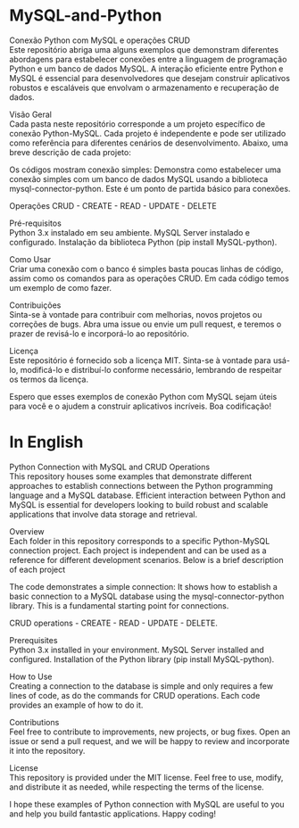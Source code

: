 # MySQL-and-Python
Conexão Python com MySQL e operações CRUD <br>
Este repositório abriga uma alguns exemplos que demonstram diferentes abordagens para estabelecer conexões entre a linguagem de programação Python e um banco de dados MySQL. 
A interação eficiente entre Python e MySQL é essencial para desenvolvedores que desejam construir aplicativos robustos e escaláveis que envolvam o armazenamento e recuperação de dados.

Visão Geral <br>
Cada pasta neste repositório corresponde a um projeto específico de conexão Python-MySQL. Cada projeto é independente e pode ser utilizado como referência para diferentes cenários de desenvolvimento. 
Abaixo, uma breve descrição de cada projeto:

Os códigos mostram conexão simples: Demonstra como estabelecer uma conexão simples com um banco de dados MySQL usando a biblioteca mysql-connector-python. Este é um ponto de partida básico para conexões.

Operações CRUD - CREATE - READ - UPDATE - DELETE

Pré-requisitos <br>
Python 3.x instalado em seu ambiente.
MySQL Server instalado e configurado.
Instalação da biblioteca Python (pip install MySQL-python).

Como Usar <br>
Criar uma conexão com o banco é simples basta poucas linhas de código, assim como os comandos para as operações CRUD.
Em cada código temos um exemplo de como fazer.

Contribuições <br>
Sinta-se à vontade para contribuir com melhorias, novos projetos ou correções de bugs. Abra uma issue ou envie um pull request, e teremos o prazer de revisá-lo e incorporá-lo ao repositório.

Licença <br>
Este repositório é fornecido sob a licença MIT. Sinta-se à vontade para usá-lo, modificá-lo e distribuí-lo conforme necessário, lembrando de respeitar os termos da licença.

Espero que esses exemplos de conexão Python com MySQL sejam úteis para você e o ajudem a construir aplicativos incríveis. Boa codificação!

# In English
Python Connection with MySQL and CRUD Operations <br>
This repository houses some examples that demonstrate different approaches to establish connections between the Python programming language and a MySQL database. Efficient interaction between Python and MySQL is essential for developers looking to build robust and scalable applications that involve data storage and retrieval.

Overview <br>
Each folder in this repository corresponds to a specific Python-MySQL connection project. Each project is independent and can be used as a reference for different development scenarios. Below is a brief description of each project <br>

The code demonstrates a simple connection: It shows how to establish a basic connection to a MySQL database using the mysql-connector-python library. This is a fundamental starting point for connections.

CRUD operations - CREATE - READ - UPDATE - DELETE.

Prerequisites <br>
Python 3.x installed in your environment.
MySQL Server installed and configured.
Installation of the Python library (pip install MySQL-python).

How to Use <br>
Creating a connection to the database is simple and only requires a few lines of code, as do the commands for CRUD operations. Each code provides an example of how to do it.

Contributions <br>
Feel free to contribute to improvements, new projects, or bug fixes. Open an issue or send a pull request, and we will be happy to review and incorporate it into the repository.

License <br>
This repository is provided under the MIT license. Feel free to use, modify, and distribute it as needed, while respecting the terms of the license.

I hope these examples of Python connection with MySQL are useful to you and help you build fantastic applications. Happy coding!
